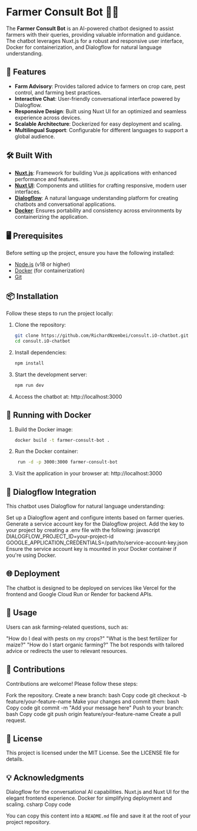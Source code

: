 # Farmer Consult Bot 🌾🤖  

The **Farmer Consult Bot** is an AI-powered chatbot designed to assist farmers with their queries, providing valuable information and guidance. The chatbot leverages Nuxt.js for a robust and responsive user interface, Docker for containerization, and Dialogflow for natural language understanding.

## 🚀 Features

- **Farm Advisory**: Provides tailored advice to farmers on crop care, pest control, and farming best practices.
- **Interactive Chat**: User-friendly conversational interface powered by Dialogflow.
- **Responsive Design**: Built using Nuxt UI for an optimized and seamless experience across devices.
- **Scalable Architecture**: Dockerized for easy deployment and scaling.
- **Multilingual Support**: Configurable for different languages to support a global audience.

## 🛠️ Built With

- **[Nuxt.js](https://nuxt.com/)**: Framework for building Vue.js applications with enhanced performance and features.
- **[Nuxt UI](https://nuxt.dev/ui)**: Components and utilities for crafting responsive, modern user interfaces.
- **[Dialogflow](https://dialogflow.cloud.google.com/)**: A natural language understanding platform for creating chatbots and conversational applications.
- **[Docker](https://www.docker.com/)**: Ensures portability and consistency across environments by containerizing the application.

## 🖥️ Prerequisites

Before setting up the project, ensure you have the following installed:

- [Node.js](https://nodejs.org/) (v18 or higher)
- [Docker](https://www.docker.com/) (for containerization)
- [Git](https://git-scm.com/)

## 📦 Installation

Follow these steps to run the project locally:

1. Clone the repository:
   ```bash
   git clone https://github.com/RichardNzembei/consult.iO-chatbot.git
   cd consult.iO-chatbot

2. Install dependencies:
   ```bash
   npm install

3. Start the development server:
   ```bash
   npm run dev

4. Access the chatbot at:
   http://localhost:3000



## 🐳 Running with Docker
1. Build the Docker image:
   ```bash
   docker build -t farmer-consult-bot .

2. Run the Docker container:
   ```bash
    run -d -p 3000:3000 farmer-consult-bot

3. Visit the application in your browser at:
   http://localhost:3000

## 🧩 Dialogflow Integration
This chatbot uses Dialogflow for natural language understanding:

Set up a Dialogflow agent and configure intents based on farmer queries.
Generate a service account key for the Dialogflow project.
Add the key to your project by creating a .env file with the following:
javascript
 DIALOGFLOW_PROJECT_ID=your-project-id
 GOOGLE_APPLICATION_CREDENTIALS=/path/to/service-account-key.json
Ensure the service account key is mounted in your Docker container if you're using Docker.

## 🌐 Deployment
The chatbot is designed to be deployed on services like Vercel for the frontend and Google Cloud Run or Render for backend APIs.

## 📖 Usage
Users can ask farming-related questions, such as:

"How do I deal with pests on my crops?"
"What is the best fertilizer for maize?"
"How do I start organic farming?"
The bot responds with tailored advice or redirects the user to relevant resources.

## 🤝 Contributions
Contributions are welcome! Please follow these steps:

Fork the repository.
Create a new branch:
bash
Copy code
git checkout -b feature/your-feature-name
Make your changes and commit them:
bash
Copy code
git commit -m "Add your message here"
Push to your branch:
bash
Copy code
git push origin feature/your-feature-name
Create a pull request.

## 📜 License
This project is licensed under the MIT License. See the LICENSE file for details.

## 💡 Acknowledgments
Dialogflow for the conversational AI capabilities.
Nuxt.js and Nuxt UI for the elegant frontend experience.
Docker for simplifying deployment and scaling.
csharp
Copy code

You can copy this content into a `README.md` file and save it at the root of your project repository.